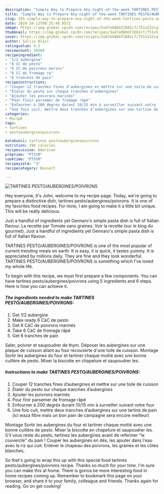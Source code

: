 ```yaml
---
description: "Simple Way to Prepare Any-night-of-the-week TARTINES PESTO/AUBERGINES/POIVRONS"
title: "Simple Way to Prepare Any-night-of-the-week TARTINES PESTO/AUBERGINES/POIVRONS"
slug: 355-simple-way-to-prepare-any-night-of-the-week-tartines-pesto-aubergines-poivrons
date: 2020-10-12T08:35:40.057Z
image: https://img-global.cpcdn.com/recipes/5a47e68bbf2882cf/751x532cq70/tartines-pestoauberginespoivrons-photo-principale-de-la-recette.jpg
thumbnail: https://img-global.cpcdn.com/recipes/5a47e68bbf2882cf/751x532cq70/tartines-pestoauberginespoivrons-photo-principale-de-la-recette.jpg
cover: https://img-global.cpcdn.com/recipes/5a47e68bbf2882cf/751x532cq70/tartines-pestoauberginespoivrons-photo-principale-de-la-recette.jpg
author: Sallie Blair
ratingvalue: 4.3
reviewcount: 39160
recipeingredient:
- "1/2 aubergine"
- "6 CC de pesto"
- "6 CC de poivrons marins"
- "6 CC de fromage rp"
- "6 tranches de pain"
recipeinstructions:
- "Couper 12 tranches fines d’aubergines et mettre sur une toile de cuisson"
- "Étaler du pesto sur chaque tranches d’aubergines"
- "Ajouter les poivrons marinés"
- "Pour finir parsemer de fromage râpé"
- "Enfourner à 200 degrés durant 10/15 min à surveiller suivant votre four"
- "Une fois cuit, mettre deux tranches d’aubergines sur une tartine de pain (ici waza fibre mais un bon pain de campagne sera encore meilleur)"
categories:
- Recipe
tags:
- tartines
- pestoauberginespoivrons

katakunci: tartines pestoauberginespoivrons 
nutrition: 294 calories
recipecuisine: American
preptime: "PT21M"
cooktime: "PT55M"
recipeyield: "3"
recipecategory: Dessert

---
```



![TARTINES PESTO/AUBERGINES/POIVRONS](https://img-global.cpcdn.com/recipes/5a47e68bbf2882cf/751x532cq70/tartines-pestoauberginespoivrons-photo-principale-de-la-recette.jpg)

Hey everyone, it's John, welcome to my recipe page. Today, we're going to prepare a distinctive dish, tartines pesto/aubergines/poivrons. It is one of my favorites food recipes. For mine, I am going to make it a little bit unique. This will be really delicious.

Just a handful of ingredients yet Gennaro&#39;s simple pasta dish is full of Italian flavour. La recette par Tomate sans graines. Voir la recette (sur le blog du gourmet). Just a handful of ingredients yet Gennaro&#39;s simple pasta dish is full of Italian flavour.

TARTINES PESTO/AUBERGINES/POIVRONS is one of the most popular of current trending meals on earth. It is easy, it is quick, it tastes yummy. It is appreciated by millions daily. They are fine and they look wonderful. TARTINES PESTO/AUBERGINES/POIVRONS is something which I've loved my whole life.


To begin with this recipe, we must first prepare a few components. You can have tartines pesto/aubergines/poivrons using 5 ingredients and 6 steps. Here is how you can achieve it.

<!--inarticleads1-->

##### The ingredients needed to make TARTINES PESTO/AUBERGINES/POIVRONS:

1. Get 1/2 aubergine
1. Make ready 6 CàC de pesto
1. Get 6 CàC de poivrons marinés
1. Take 6 CàC de fromage râpé
1. Get 6 tranches de pain


Saler, poivrer et saupoudrer de thym. Déposer les aubergines sur une plaque de cuisson allant au four recouverte d&#39;une toile de cuisson. Montage Sortir les aubergines du four et tartiner chaque moitié avec une bonne cuillère de pesto. Mixer la biscotte en chapelure et saupoudrer les. 

<!--inarticleads2-->

##### Instructions to make TARTINES PESTO/AUBERGINES/POIVRONS:

1. Couper 12 tranches fines d’aubergines et mettre sur une toile de cuisson
1. Étaler du pesto sur chaque tranches d’aubergines
1. Ajouter les poivrons marinés
1. Pour finir parsemer de fromage râpé
1. Enfourner à 200 degrés durant 10/15 min à surveiller suivant votre four
1. Une fois cuit, mettre deux tranches d’aubergines sur une tartine de pain (ici waza fibre mais un bon pain de campagne sera encore meilleur)


Montage Sortir les aubergines du four et tartiner chaque moitié avec une bonne cuillère de pesto. Mixer la biscotte en chapelure et saupoudrer les. S&#39;il vous reste du pesto, tartinez les aubergines avant de refermer &#34;le couvercle&#34; du pain ! Couper les aubergines en dés, les ajouter dans l&#39;eau avec le riz qui cuit. Enlever le chapeau des poivrons, les graines et les côtes blanches. 

So that's going to wrap this up with this special food tartines pesto/aubergines/poivrons recipe. Thanks so much for your time. I'm sure you can make this at home. There is gonna be more interesting food in home recipes coming up. Remember to bookmark this page on your browser, and share it to your family, colleague and friends. Thanks again for reading. Go on get cooking!
